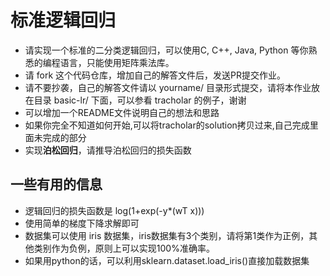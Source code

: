 # 标准逻辑回归

- 请实现一个标准的二分类逻辑回归，可以使用C, C++, Java, Python 等你熟悉的编程语言，只能使用矩阵乘法库。
- 请 fork 这个代码仓库，增加自己的解答文件后，发送PR提交作业。
- 请不要抄袭，自己的解答文件请以 yourname/  目录形式提交，请将本作业放在目录 basic-lr/ 下面，可以参看 tracholar 的例子，谢谢
- 可以增加一个README文件说明自己的想法和思路
- 如果你完全不知道如何开始,可以将tracholar的solution拷贝过来,自己完成里面未完成的部分
- 实现**泊松回归**，请推导泊松回归的损失函数

## 一些有用的信息
- 逻辑回归的损失函数是 log(1+exp(-y*(wT x)))
- 使用简单的梯度下降求解即可
- 数据集可以使用 iris 数据集，iris数据集有3个类别，请将第1类作为正例，其他类别作为负例，原则上可以实现100%准确率。
- 如果用python的话，可以利用sklearn.dataset.load_iris()直接加载数据集

